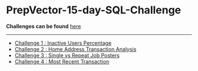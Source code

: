 # PrepVector-15-day-SQL-Challenge

**Challenges can be found** [here](https://challenges.prepvector.com/challenges/fe090a86-abf5-4e46-92b4-6fc5ce069bc3)

---

- [Challenge 1 : Inactive Users Percentage](https://github.com/HanifaElahi/PrepVector-15-day-SQL-Challenge/tree/main/Challenge%201)
- [Challenge 2 : Home Address Transaction Analysis](https://github.com/HanifaElahi/PrepVector-15-day-SQL-Challenge/tree/main/Challenge%202)
- [Challenge 3 : Single vs Repeat Job Posters](https://github.com/HanifaElahi/PrepVector-15-day-SQL-Challenge/tree/main/Challenge%203)
- [Challenge 4 : Most Recent Transaction](https://github.com/HanifaElahi/PrepVector-15-day-SQL-Challenge/tree/main/Challenge%204)
  
